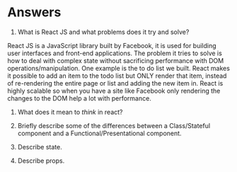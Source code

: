 # Answers

1.  What is React JS and what problems does it try and solve?


React JS is a JavaScript library built by Facebook, it is used for building user interfaces and front-end applications. The problem it tries to solve is how to deal with complex state without sacrificing performance with DOM operations/manipulation. One example is the to do list we built. React makes it possible to add an item to the todo list but ONLY render that item, instead of re-rendering the entire page or list and adding the new item in. React is highly scalable so when you have a site like Facebook only rendering the changes to the DOM help a lot with performance.


1.  What does it mean to _think_ in react?

1.  Briefly describe some of the differences between a Class/Stateful component and a Functional/Presentational component.

1.  Describe state.

1.  Describe props.
